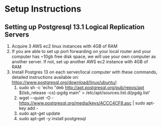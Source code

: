 # Setup Instructions

## Setting up Postgresql 13.1 Logical Replication Servers
1. Acquire 3 AWS ec2 linux instances with 4GB of RAM
1. If you are able to set up port forwarding on your local router and your computer has ~10gb free disk space, we will use your own computer as another server. If not, set up another AWS ec2 instance with 4GB of RAM
1. Install Postgres 13 on each server/local computer with these commands, detailed instructions available on: https://www.postgresql.org/download/linux/ubuntu/:
    1. sudo sh -c 'echo "deb http://apt.postgresql.org/pub/repos/apt $(lsb_release -cs)-pgdg main" > /etc/apt/sources.list.d/pgdg.list'
    1. wget --quiet -O - https://www.postgresql.org/media/keys/ACCC4CF8.asc | sudo apt-key add -
    1. sudo apt-get update
    1. sudo apt-get -y install postgresql
